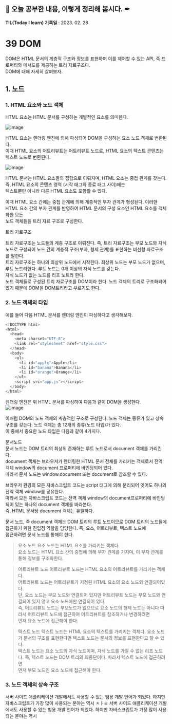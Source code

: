 ## 📕 오늘 공부한 내용, 이렇게 정리해 봅시다. ✒

**TIL(Today I learn) 기록일** : 2023. 02. 28

# 39 DOM

DOM은 HTML 문서의 계층적 구조와 정보를 표현하며 이를 제어할 수 있는 API, 즉 프로퍼티와 메서드를 제공하는 트리 자료구조다.    
DOM에 대해 자세히 살펴보자.   
   
## 1. 노드

### 1. HTML 요소와 노드 객체

HTML 요소는 HTML 문서를 구성하는 개별적인 요소를 의미한다.

![image](https://user-images.githubusercontent.com/76567238/221836832-da18b72b-33b1-4025-8c99-b7b9d92e3b21.png)

HTML 요소는 렌더링 엔진에 의해 파싱되어 DOM을 구성하는 요소 노드 객체로 변환된다.   
이때 HTML 요소의 어트리뷰트는 어트리뷰트 노드로, HTML 요소의 텍스트 콘텐츠는 텍스트 노드로 변환된다.


![image](https://user-images.githubusercontent.com/76567238/221837123-6ac8cdc3-2faa-4944-a420-65aba5e605c5.png)

HTML 문서는 HTML 요소들의 집합으로 이뤄지며, HTML 요소는 중첩 관계를 갖는다. 즉, HTML 요소의 콘텐츠 영역 (시작 태그와 종료 태그 사이)에는    
텍스트뿐만 아니라 다른 HTML 요소도 포함할 수 있다.   
    
이때 HTML 요소 간에는 중첩 관계에 의해 계층적인 부자 관계가 형성된다. 이러한 HTML 요소 간의 부자 관계를 반영하여 HTML 문서의 구성 요소인 HTML 요소를 객체화한 모든   
노드 객체들을 트리 자료 구조로 구성한다.   
        
트리 자료구조 

트리 자료구조는 노드들의 계층 구조로 이뤄진다. 즉, 트리 자료구조는 부모 노드와 자식노드로 구성되어 노드 간의 계층적 구조(부자, 형제 관계)를 표현하는 비선형 자료구조를 말한다.   
트리 자료구조는 하나의 최상위 노드에서 시작한다. 최상위 노드는 부모 노드가 없으며, 루트 노드라한다. 루트 노드는 0개 이상의 자식 노드를 갖는다.   
자식 노드가 없는 노드를 리프 노트라 한다.   
노드 객체들로 구성된 트리 자료구조를 DOM이라 한다. 노드 객체의 트리로 구조화되어 있기 때문에 DOM을 DOM트리라고 부르기도 한다.    
   
### 2. 노드 객체의 타입

예를 들어 다음 HTML 문서를 렌더링 엔진이 파싱하다고 생각해보자.   
    
```js
<!DOCTYPE html>
<html>
  <head>
    <meta charset="UTF-8">
    <link rel="stylesheet" href="style.css">
  </head>
  <body>
    <ul>
      <li id="apple">Apple</li>
      <li id="banana">Banana</li>
      <li id="orange">Orange</li>
    </ul>
    <script src="app.js"></script>
  </body>
</html>
```

렌더링 엔진은 위 HTML 문서를 파싱하여 다음과 같이 DOM을 생성한다.   
![image](https://user-images.githubusercontent.com/76567238/221839264-87ccfad8-9557-40cc-8536-0c4d437b9eee.png)

이처럼 DOM의 노드 객체의 계층적인 구조로 구성된다. 노드 객체는 종류가 있고 상속 구조를 갖는다. 노드 객체는 총 12개의 종류(노드 타입)가 있다.   
이 중에서 중요한 노드 타입은 다음과 같이 4가지다.   
    
문서노드   
문서 노드는 DOM 트리의 최상위 존재하는 루트 노드로서 document 객체를 가리킨다.    
document 객체는 브라우저가 렌더링한 HTML 문서 전체를 가리키는 객체로서 전역 객체 window의 document 프로퍼티에 바인딩되어 있다.   
따라서 문서 노드는 window.document 또는 document로 참조할 수 있다.   
    
브라우저 환경의 모든 자바스크립트 코드는 script 태그에 의해 분리되어 잇어도 하나의 전역 객체 window를 공유한다.   
따라서 모든 자바스크립트 코드는 전역 객체 window의 document프로퍼티에 바인딩 되어 있는 하나의 document 객체를 바라본다.    
즉, HTML 문서당 document 객체는 유일하다.   
    
문서 노드, 즉 document 객체는 DOM 트리의 루트 노드이므로 DOM 트리의 노드들에 접근하기 위한 진입점 역할을 담당한다. 즉, 요소, 어트리뷰트, 텍스트 노드에   
접근하려면 문서 노드를 통해야 한다.   
    
>요소 노드
요소 노드는 HTML 요소를 가리키는 객체다.    
요소 노드는 HTML 요소 간의 중첩에 의해 부자 관계를 가지며, 이 부자 관계를 통해 정보를 구조화한다.   
    
       
>어트리뷰트 노드
어트리뷰트 노드는 HTML 요소의 어트리뷰트를 가리키는 객체다.   
어트리뷰트 노드는 어트리뷰트가 지정된 HTML 요소의 요소 노드와 연결되어있다.    
단, 요소 노드는 부모 노드와 연결되어 있지만 어트리뷰트 노드는 부모 노드와 연결되어 있지 않고 요소 노드에만 연결되어 있다.   
즉, 어트리뷰트 노드는 부모노드가 없으므로 요소 노드의 형제 노드는 아니다 따라서 어트리뷰트 노드에 접근하여 어트리뷰트를 참조하거나 변경하려면    
먼저 요소 노드에 접근해야 한다.   
    
>텍스트 노드
텍스트 노드는 HTML 요소의 텍스트를 가리키는 객체다. 요소 노드가 문서의 구조를 표현한다면 텍스트 노드는 문서의 정보를 표현한다고 할 수 있다.   
텍스트 노드는 요소 노드의 자식 노드이며, 자식 노드를 가질 수 없는 리프 노드다. 즉, 텍스트 노드는 DOM 트리의 최종단이다. 따라서 텍스트 노드에 접근하려면   
먼저 부모 노드인 요소 노드에 접근해야 한다.   
    
### 3. 노드 객체의 상속 구조

서버 사이드 애플리케이션 개발에서도 사용할 수 있는 범용 개발 언어가 되었다. 하지만 자바스크립트가 가장 많이 사용되는 분야는 역시   ㅈㅏㄹ
서버 사이드 애플리케이션 개발에서도 사용할 수 있는 범용 개발 언어가 되었다. 하지만 자바스크립트가 가장 많이 사용되는 분야는 역시   
   
